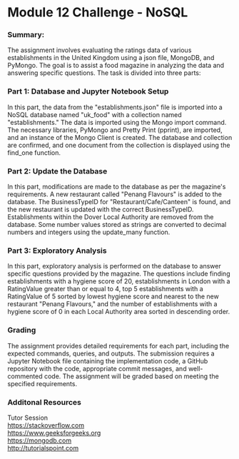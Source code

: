 # Module 12 Challenge - NoSQL 

### Summary:
The assignment involves evaluating the ratings data of various establishments in the United Kingdom using a json file, MongoDB, and PyMongo. The goal is to assist a food magazine in analyzing the data and answering specific questions. The task is divided into three parts:

### Part 1: Database and Jupyter Notebook Setup
In this part, the data from the "establishments.json" file is imported into a NoSQL database named "uk_food" with a collection named "establishments." The data is imported using the Mongo import command. The necessary libraries, PyMongo and Pretty Print (pprint), are imported, and an instance of the Mongo Client is created. The database and collection are confirmed, and one document from the collection is displayed using the find_one function.

### Part 2: Update the Database
In this part, modifications are made to the database as per the magazine's requirements. A new restaurant called "Penang Flavours" is added to the database. The BusinessTypeID for "Restaurant/Cafe/Canteen" is found, and the new restaurant is updated with the correct BusinessTypeID. Establishments within the Dover Local Authority are removed from the database. Some number values stored as strings are converted to decimal numbers and integers using the update_many function.


### Part 3: Exploratory Analysis
In this part, exploratory analysis is performed on the database to answer specific questions provided by the magazine. The questions include finding establishments with a hygiene score of 20, establishments in London with a RatingValue greater than or equal to 4, top 5 establishments with a RatingValue of 5 sorted by lowest hygiene score and nearest to the new restaurant "Penang Flavours," and the number of establishments with a hygiene score of 0 in each Local Authority area sorted in descending order.

### Grading
The assignment provides detailed requirements for each part, including the expected commands, queries, and outputs. The submission requires a Jupyter Notebook file containing the implementation code, a GitHub repository with the code, appropriate commit messages, and well-commented code. The assignment will be graded based on meeting the specified requirements.

### Additonal Resources
Tutor Session<br />
https://stackoverflow.com<br />
https://www.geeksforgeeks.org<br />
https://mongodb.com<br />
http://tutorialspoint.com
